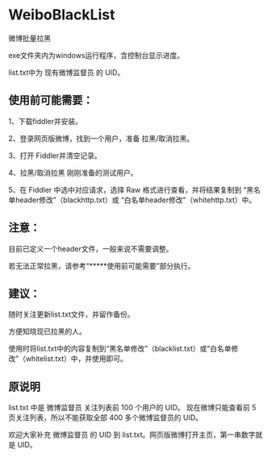 ﻿# WeiboBlackList
微博批量拉黑

exe文件夹内为windows运行程序，含控制台显示进度。

list.txt中为 现有微博监督员 的 UID。

## 使用前可能需要：
1、下载fiddler并安装。

2、登录网页版微博，找到一个用户，准备 拉黑/取消拉黑。

3、打开 Fiddler并清空记录。

4、拉黑/取消拉黑 刚刚准备的测试用户。

5、在 Fiddler 中选中对应请求，选择 Raw 格式进行查看，并将结果复制到 “黑名单header修改”（blackhttp.txt）或 “白名单header修改”（whitehttp.txt）中。

## 注意：
目前已定义一个header文件，一般来说不需要调整。

若无法正常拉黑，请参考“*****使用前可能需要”部分执行。


## 建议：
随时关注更新list.txt文件，并留作备份。

方便知晓现已拉黑的人。

使用时将list.txt中的内容复制到“黑名单修改”（blacklist.txt）或“白名单修改”（whitelist.txt）中，并使用即可。



## 原说明
list.txt 中是 微博监督员 关注列表前 100 个用户的 UID。 现在微博只能查看前 5 页关注列表，所以不能获取全部 400 多个微博监督员的 UID。 

欢迎大家补充 微博监督员 的 UID 到 list.txt。网页版微博打开主页，第一串数字就是 UID。 

